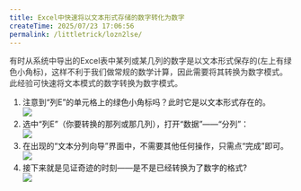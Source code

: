 ```yaml
---
title: Excel中快速将以文本形式存储的数字转化为数字
createTime: 2025/07/23 17:06:56
permalink: /littletrick/lozn2lse/
---
```

<font style="color:#333333;">有时从系统中导出的Excel表中某列或某几列的数字是以文本形式保存的(左上有绿色小角标)，这样不利于我们做常规的数学计算，因此需要将其转换为数字模式。此经验可快速将文本模式的数字转换为数字模式。</font>

1. 注意到“列E”的单元格上的绿色小角标吗？此时它是以文本形式存在的。  
![](https://cdn.nlark.com/yuque/0/2020/jpeg/683747/1592987239679-58a51903-9f2c-4618-8e7c-dd06c70c6345.jpeg)
2. 选中“列E”（你要转换的那列或那几列），打开“数据”——“分列”：  
![](https://cdn.nlark.com/yuque/0/2020/jpeg/683747/1592987239649-34e9327d-7922-44fb-a218-1892852d4d94.jpeg)
3. 在出现的“文本分列向导”界面中，不需要其他任何操作，只需点“完成”即可。  
![](https://cdn.nlark.com/yuque/0/2020/jpeg/683747/1592987239736-640df83f-9fd1-47f7-a0a6-a46ed7a54695.jpeg)
4. 接下来就是见证奇迹的时刻——是不是已经转换为了数字的格式?  
![](https://cdn.nlark.com/yuque/0/2020/jpeg/683747/1592987239698-4353c295-7c22-498f-be29-0a5d287ada4e.jpeg)



